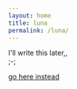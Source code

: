 ```yaml
---
layout: home
title: luna
permalink: /luna/
---
```

I'll write this later,, 
<br>;-;
  
  [go here instead](/nmokey/)